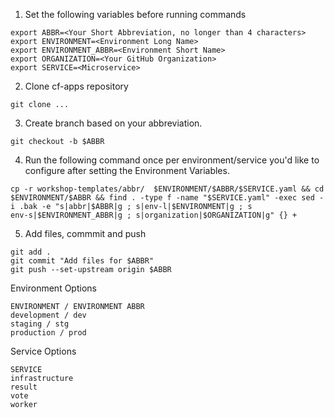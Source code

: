 1. Set the following variables before running commands
``` console
export ABBR=<Your Short Abbreviation, no longer than 4 characters>
export ENVIRONMENT=<Environment Long Name>
export ENVIRONMENT_ABBR=<Environment Short Name>
export ORGANIZATION=<Your GitHub Organization>
export SERVICE=<Microservice>
```
2. Clone cf-apps repository
``` console
git clone ...
```
3. Create branch based on your abbreviation. 
``` console
git checkout -b $ABBR
```
4. Run the following command once per environment/service you'd like to configure after setting the Environment Variables.
``` console
cp -r workshop-templates/abbr/  $ENVIRONMENT/$ABBR/$SERVICE.yaml && cd $ENVIRONMENT/$ABBR && find . -type f -name "$SERVICE.yaml" -exec sed -i .bak -e "s|abbr|$ABBR|g ; s|env-l|$ENVIRONMENT|g ; s
env-s|$ENVIRONMENT_ABBR|g ; s|organization|$ORGANIZATION|g" {} +
```
5. Add files, commmit and push
``` console
git add .
git commit "Add files for $ABBR"
git push --set-upstream origin $ABBR
```


Environment Options
```
ENVIRONMENT / ENVIRONMENT ABBR
development / dev
staging / stg
production / prod
```

Service Options
```
SERVICE
infrastructure
result
vote
worker
```